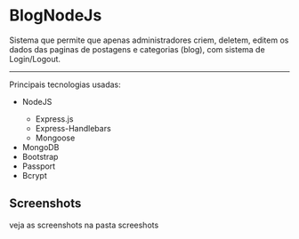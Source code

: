 # BlogNodeJs

Sistema que permite que apenas administradores criem, deletem, editem os dados das paginas de postagens e categorias (blog), com sistema de Login/Logout.
<hr>
Principais tecnologias usadas:
<ul>
  <li>NodeJS</li>
    <ul>
     <li>Express.js</li>
     <li>Express-Handlebars</li>  
     <li>Mongoose</li>  
    </ul>
 <li>MongoDB</li>
 <li>Bootstrap</li>
 <li>Passport</li>
 <li>Bcrypt</li>
</ul>
 <h2>Screenshots</h2>
veja as screenshots na pasta screeshots  
